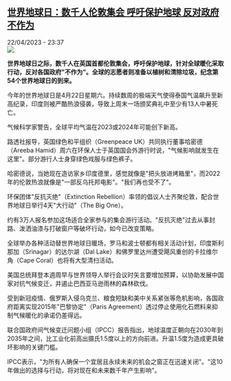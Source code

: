 <!--1682199903000-->
[世界地球日：数千人伦敦集会 呼吁保护地球 反对政府不作为](https://www.rfi.fr/cn/%E4%B8%AD%E5%9B%BD/20230422-%E4%B8%96%E7%95%8C%E5%9C%B0%E7%90%83%E6%97%A5-%E6%95%B0%E5%8D%83%E4%BA%BA%E4%BC%A6%E6%95%A6%E9%9B%86%E4%BC%9A-%E5%91%BC%E5%90%81%E4%BF%9D%E6%8A%A4%E5%9C%B0%E7%90%83-%E5%8F%8D%E5%AF%B9%E6%94%BF%E5%BA%9C%E4%B8%8D%E4%BD%9C%E4%B8%BA)
------

<div>22/04/2023 - 23:37</div><img src="https://s.rfi.fr/media/display/eb90761e-e155-11ed-8b49-005056a90284/w:1280/p:16x9/2023-04-22T170630Z_1476938278_RC2QJ0AL4H89_RTRMADP_3_BRITAIN-PROTESTS-ENVIRONMENT.JPG"><p><strong>世界地球日之际，数千人在英国首都伦敦集会，呼吁保护地球，针对全球暖化采取行动，反对各国政府"不作为”。全球的志愿者则准备以植树和清除垃圾，纪念第54个世界地球日的到来。                    </strong></p><div><p>今年的世界地球日是4月22日星期六。持续数周的极端天气使得泰国气温飙升至新高纪录，印度则被严酷热浪侵袭，导致上周末一场颁奖典礼中至少有13人中暑死亡。</p><p>气候科学家警告，全球平均气温在2023或2024年可能创下新高。</p><p>路透社报导，英国绿色和平组织（Greenpeace UK）共同执行董事哈密德（Areeba Hamid）周六在环保人士于英国国会外游行时说，"气候影响就发生在这里"。部分游行人士身穿绿色戏服与绿色裤子。</p><p>哈密德说，当她现在造访家乡印度德里，感觉就像是"把头放进烤箱里"，而2022年的伦敦热浪就像是"一部反乌托邦电影"。"我们再也受不了"。</p><p>环保团体"反抗灭绝"（Extinction Rebellion）率领的倡议人士齐聚伦敦，配合世界地球日举行4天"大行动"（The Big One）。</p><p>约有3万人报名参加这场适合全家参与的集会游行活动。"反抗灭绝"过去从事封路、泼洒油漆与打破窗户等破坏行动，如今已改变策略。</p><p>全球举办各种活动替世界地球日暖场，罗马和波士顿都有相关活动计划，印度斯利那加（Srinagar）的达尔湖（Dal Lake）和佛罗里达州遭受飓风重创的卡拉维尔角（Cape Coral）也将有大型清扫活动。</p><p>美国总统拜登本週周早与世界领导人举行会议时矢言要增加预算，以协助发展中国家对抗气候变迁，并遏止巴西亚马逊雨林的森林砍伐。</p><p>受到新冠疫情、俄罗斯入侵乌克兰、粮食短缺和美中关系紧张等危机影响，各国政府距离实现2015年"巴黎协定"（Paris Agreement）透过停止使用化石燃料来抑制气候暖化的承诺仍差得远。</p><p>联合国政府间气候变迁问题小组（IPCC）报告指出，地球温度正朝向在2030年到2035年之间，比工业化前高出摄氏1.5度以上的方向前进。升温1.5度为造成更具破坏影响的关键门槛。</p><p>IPCC表示，"为所有人确保一个宜居且永续未来的机会之窗正在迅速关闭"。"这10年做出的选择与行动，将对现在和未来数千年产生影响"。</p><div data-selfpromo-newsletter></div><div data-selfpromo-app></div></div>
